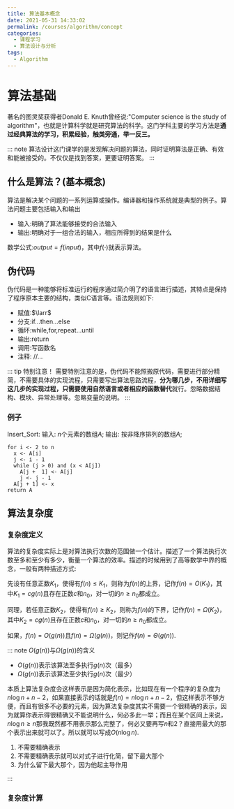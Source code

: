 ```yaml
---
title: 算法基本概念
date: 2021-05-31 14:33:02
permalink: /courses/algorithm/concept
categories:
  - 课程学习
  - 算法设计与分析
tags: 
  - Algorithm
---
```


# 算法基础

著名的图灵奖获得者Donald E. Knuth曾经说:"Computer science is the study of algorithm"，也就是计算科学就是研究算法的科学。这门学科主要的学习方法是**通过经典算法的学习，积累经验，触类旁通，举一反三。**

::: note
算法设计这门课学的是发现解决问题的算法，同时证明算法是正确、有效和能被接受的。不仅仅是找到答案，更要证明答案。
:::

## 什么是算法？(基本概念)

算法是解决某个问题的一系列运算或操作。编译器和操作系统就是典型的例子。算法问题主要包括输入和输出

- 输入:明确了算法能够接受的合法输入
- 输出:明确对于一组合法的输入，相应所得到的结果是什么

数学公式:$output = f(input)$，其中$f(\cdot)$就表示算法。

## 伪代码

伪代码是一种能够将标准运行的程序通过简介明了的语言进行描述，其特点是保持了程序原本主要的结构，类似C语言等。语法规则如下:

- 赋值:$\larr$
- 分支:if...then...else
- 循环:while,for,repeat...until
- 输出:return
- 调用:写函数名
- 注释: //...

::: tip 特别注意！
需要特别注意的是，伪代码不能照搬原代码，需要进行部分精简，不需要具体的实现流程，只需要写出算法思路流程，**分为哪几步，不用详细写这几步的实现过程，只需要使用自然语言或者相应的函数替代**就行。忽略数据结构、模块、异常处理等。忽略变量的说明。
:::

### 例子

Insert_Sort:
输入: $n$个元素的数组$A$;
输出: 按非降序排列的数组$A$;

```none
for i <- 2 to n
  x <- A[i]
  j <- i - 1
  while (j > 0) and (x < A[j])
    A[j +  1] <- A[j]
    j <- j - 1
  A[j + 1] <- x
return A
```

## 算法复杂度

### 复杂度定义

算法的复杂度实际上是对算法执行次数的范围做一个估计。描述了一个算法执行次数至多和至少有多少，衡量一个算法的效率。描述的时候用到了高等数学中界的概念，一般有两种描述方式:

先设有任意正数$K_1$，使得有$f(n)\le K_1$，则称为$f(n)$的上界，记作$f(n)=O(K_1)$，其中$K_1=cg(n)$且存在正数$c$和$n_0$，对一切的$n\ge n_0$都成立。

同理，若任意正数$K_2$，使得有$f(n)\ge K_2$，则称为$f(n)$的下界，记作$f(n)=\Omega(K_2)$，其中$K_2=cg(n)$且存在正数$c$和$n_0$，对一切的$n\ge n_0$都成立。

如果，$f(n)=O(g(n))$且$f(n)=\Omega(g(n))$，则记作$f(n)=\Theta(g(n))$.

::: note $O(g(n))$与$\Omega(g(n))$的含义

- $O(g(n))$表示该算法至多执行$g(n)$次（最多）
- $\Omega(g(n))$表示该算法至少执行$g(n)$次（最少）

本质上算法复杂度会这样表示是因为简化表示，比如现在有一个程序的复杂度为$n\log n + n - 2$，如果直接表示的话就是$f(n)=n\log n+n-2$，但这样表示不够方便，而且有很多不必要的元素，因为算法复杂度其实不需要一个很精确的表示，因为就算你表示得很精确又不能说明什么，何必多此一举；而且在某个区间上来说，$n\log n \ge n$那我既然都不用表示那么完整了，何必又要再写$n$和$2$？直接用最大的那个表示出来就可以了。所以就可以写成$O(n\log n)$.

1. 不需要精确表示
2. 不需要精确表示就可以对式子进行化简，留下最大那个
3. 为什么留下最大那个，因为他起主导作用

:::

### 复杂度计算

